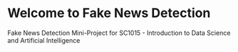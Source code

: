 # Welcome to Fake News Detection
Fake News Detection Mini-Project for SC1015 - Introduction to Data Science and Artificial Intelligence
